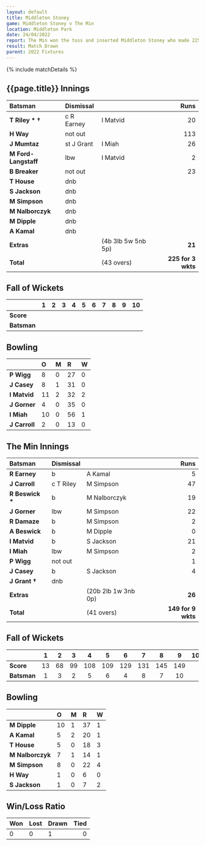 ```yaml
---
layout: default
title: Middleton Stoney
game: Middleton Stoney v The Min
location: Middleton Park
date: 24/04/2022
report: The Min won the toss and inserted Middleton Stoney who made 225 for 3 wkts. The Min replied with 149 for 9 wkts
result: Match Drawn
parent: 2022 Fixtures
---
```


{% include matchDetails %}

## {{page.title}} Innings

| Batsman | Dismissal | | Runs |
|:---|:---|---|---:|
| **T Riley &#42; &#8224;** | c R Earney | I Matvid | 20 |
| **H Way** | not out |  | 113 |
| **J Mumtaz** | st J Grant | I Miah | 26 |
| **M Ford-Langstaff** | lbw | I Matvid | 2 |
| **B Breaker** | not out |  | 23 |
| **T House** | dnb |  |  |
| **S Jackson** | dnb |  |  |
| **M Simpson** | dnb |  |  |
| **M Nalborczyk** | dnb |  |  |
| **M Dipple** | dnb |  |  |
| **A Kamal** | dnb | |  |
| **Extras** | | (4b 3lb 5w 5nb 5p) | **21** |
| **Total** | | (43 overs) | **225 for 3 wkts** |


## Fall of Wickets

| | 1 | 2 | 3 | 4 | 5 | 6 | 7 | 8 | 9 | 10 |
|---|:---:|:---:|:---:|:---:|:---:|:---:|:---:|:---:|:---:|:---:|
| **Score** |  |  |  |  |  |  |  |  |  |  |
| **Batsman** |  |  |  |  |  |  |  |  |  |  |

## Bowling

| | O | M | R | W |
|---|:---|:---|:---|:---|
| **P Wigg** | 8 | 0 | 27 | 0 |
| **J Casey** | 8 | 1 | 31 | 0 |
| **I Matvid** | 11 | 2 | 32 | 2 |
| **J Gorner** | 4 | 0 | 35 | 0 |
| **I Miah** | 10 | 0 | 56 | 1 |
| **J Carroll** | 2 | 0 | 13 | 0 |

## The Min Innings

| Batsman | Dismissal | | Runs |
|:---|:---|---|---:|
| **R Earney** | b | A Kamal | 5 |
| **J Carroll** | c T Riley | M Simpson | 47 |
| **R Beswick &#42;** | b | M Nalborczyk | 19 |
| **J Gorner** | lbw | M Simpson | 22 |
| **R Damaze** | b | M Simpson | 2 |
| **A Beswick** | b | M Dipple | 0 |
| **I Matvid** | b | S Jackson | 21 |
| **I Miah** | lbw | M Simpson | 2 |
| **P Wigg** | not out |  | 1 |
| **J Casey** | b | S Jackson | 4 |
| **J Grant &#8224;** | dnb |  |  |
| **Extras** | | (20b 2lb 1w 3nb 0p) | **26** |
| **Total** | | (41 overs) | **149 for 9 wkts** |

## Fall of Wickets

| | 1 | 2 | 3 | 4 | 5 | 6 | 7 | 8 | 9 | 10 |
|---|:---:|:---:|:---:|:---:|:---:|:---:|:---:|:---:|:---:|:---:|
| **Score** | 13 | 68 | 99 | 108 | 109 | 129 | 131 | 145 | 149 |  |
| **Batsman** | 1 | 3 | 2 | 5 | 6 | 4 | 8 | 7 | 10 |  | 

## Bowling

| | O | M | R | W |
|---|:---|:---|:---|:---|
| **M Dipple** | 10 | 1 | 37 | 1 |
| **A Kamal** | 5 | 2 | 20 | 1 |
| **T House** | 5 | 0 | 18 | 3 |
| **M Nalborczyk** | 7 | 1 | 14 | 1 |
| **M Simpson** | 8 | 0 | 22 | 4 |
| **H Way** | 1 | 0 | 6 | 0 |
| **S Jackson** | 1 | 0 | 7 | 2 |

## Win/Loss Ratio

| Won | Lost | Drawn | Tied |
|:---|:---|:---|---:|
| 0 | 0 | 1 | 0 |
